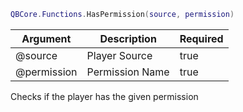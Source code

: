 ```lua
QBCore.Functions.HasPermission(source, permission)
```

| Argument | Description | Required |
| ----------- | ----------- | ----------- |
| @source | Player Source | true |
| @permission | Permission Name | true |

Checks if the player has the given permission